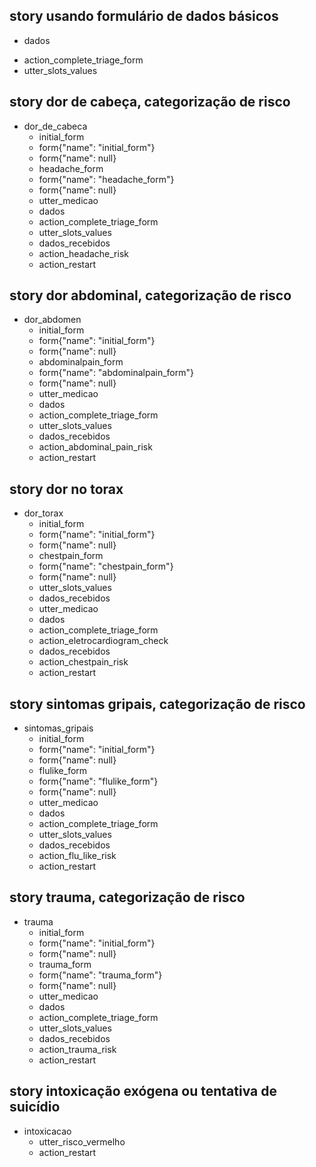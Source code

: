 ## story usando formulário de dados básicos
  * dados
  - action_complete_triage_form
  - utter_slots_values


## story dor de cabeça, categorização de risco
  * dor_de_cabeca
    - initial_form
    - form{"name": "initial_form"}
    - form{"name": null}
    - headache_form
    - form{"name": "headache_form"}
    - form{"name": null}
    - utter_medicao
    * dados
    - action_complete_triage_form
    - utter_slots_values
    * dados_recebidos
    - action_headache_risk
    - action_restart <!-- -action_restart restarts bot, cleaning slots -->

## story dor abdominal, categorização de risco
  * dor_abdomen
    - initial_form
    - form{"name": "initial_form"}
    - form{"name": null}
    - abdominalpain_form
    - form{"name": "abdominalpain_form"}
    - form{"name": null}
    - utter_medicao
    * dados
    - action_complete_triage_form
    - utter_slots_values
    * dados_recebidos
    - action_abdominal_pain_risk
    - action_restart <!-- -action_restart restarts bot, cleaning slots -->

## story dor no torax
  * dor_torax
    - initial_form
    - form{"name": "initial_form"}
    - form{"name": null}
    - chestpain_form
    - form{"name": "chestpain_form"}
    - form{"name": null}
    - utter_slots_values
    * dados_recebidos
    - utter_medicao
    * dados
    - action_complete_triage_form
    - action_eletrocardiogram_check
    * dados_recebidos
    - action_chestpain_risk
    - action_restart <!-- -action_restart restarts bot, cleaning slots -->

## story sintomas gripais, categorização de risco
  * sintomas_gripais
    - initial_form
    - form{"name": "initial_form"}
    - form{"name": null}
    - flulike_form
    - form{"name": "flulike_form"}
    - form{"name": null}
    - utter_medicao
    * dados
    - action_complete_triage_form
    - utter_slots_values
    * dados_recebidos
    - action_flu_like_risk
    - action_restart <!-- -action_restart restarts bot, cleaning slots -->

## story trauma, categorização de risco
  * trauma
    - initial_form
    - form{"name": "initial_form"}
    - form{"name": null}
    - trauma_form
    - form{"name": "trauma_form"}
    - form{"name": null}
    - utter_medicao
    * dados
    - action_complete_triage_form
    - utter_slots_values
    * dados_recebidos
    - action_trauma_risk
    - action_restart <!-- -action_restart restarts bot, cleaning slots -->

## story intoxicação exógena ou tentativa de suicídio
  * intoxicacao
    - utter_risco_vermelho
    - action_restart <!-- -action_restart restarts bot, cleaning slots -->
